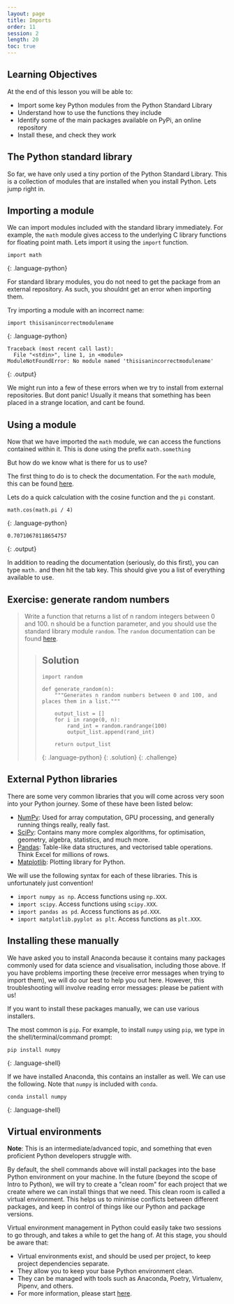 ```yaml
---
layout: page
title: Imports
order: 11
session: 2
length: 20
toc: true
---
```


## Learning Objectives

At the end of this lesson you will be able to:

- Import some key Python modules from the Python Standard Library
- Understand how to use the functions they include
- Identify some of the main packages available on PyPi, an online repository
- Install these, and check they work

## The Python standard library

So far, we have only used a tiny portion of the Python Standard Library. This is a collection of modules that are installed when you install Python. Lets jump right in.

## Importing a module

We can import modules included with the standard library immediately. For example, the `math` module gives access to the underlying C library functions for floating point math. Lets import it using the `import` function.

~~~
import math
~~~
{: .language-python}

For standard library modules, you do not need to get the package from an external repository. As such, you shouldnt get an error when importing them.

Try importing a module with an incorrect name:

~~~
import thisisanincorrectmodulename
~~~
{: .language-python}
~~~
Traceback (most recent call last):
  File "<stdin>", line 1, in <module>
ModuleNotFoundError: No module named 'thisisanincorrectmodulename'
~~~
{: .output}

We might run into a few of these errors when we try to install from external repositories. But dont panic! Usually it means that something has been placed in a strange location, and cant be found.

## Using a module

Now that we have imported the `math` module, we can access the functions contained within it. This is done using the prefix `math.something`

But how do we know what is there for us to use?

The first thing to do is to check the documentation. For the `math` module, this can be found [here](https://docs.python.org/3/library/math.html).

Lets do a quick calculation with the cosine function and the `pi` constant.

~~~
math.cos(math.pi / 4)
~~~
{: .language-python}
~~~
0.70710678118654757
~~~
{: .output}

In addition to reading the documentation (seriously, do this first), you can type `math.` and then hit the tab key. This should give you a list of everything available to use.

## Exercise: generate random numbers

> Write a function that returns a list of n random integers between 0 and 100.
> n should be a function parameter, and you should use the standard library module `random`. The `random` documentation can be found [here](https://docs.python.org/3/library/random.html).
>
> > ## Solution
> > ~~~
> > import random
> > 
> > def generate_random(n):
> >     """Generates n random numbers between 0 and 100, and places them in a list."""
> >     
> >     output_list = []
> >     for i in range(0, n):
> >         rand_int = random.randrange(100)
> >         output_list.append(rand_int)
> >         
> >     return output_list
> > ~~~
> > {: .language-python}
> {: .solution}
{: .challenge}

## External Python libraries

There are some very common libraries that you will come across very soon into your Python journey. Some of these have been listed below:

* [NumPy](https://numpy.org/): Used for array computation, GPU processing, and generally running things really, really fast.
* [SciPy](https://scipy.org/): Contains many more complex algorithms, for optimisation, geometry, algebra, statistics, and much more.
* [Pandas](https://pandas.pydata.org/): Table-like data structures, and vectorised table operations. Think Excel for millions of rows.
* [Matplotlib](https://matplotlib.org/): Plotting library for Python.

We will use the following syntax for each of these libraries. This is unfortunately just convention!

* `import numpy as np`. Access functions using `np.XXX`.
* `import scipy`. Access functions using `scipy.XXX`.
* `import pandas as pd`. Access functions as `pd.XXX`.
* `import matplotlib.pyplot as plt`. Access functions as `plt.XXX`.

## Installing these manually

We have asked you to install Anaconda because it contains many packages commonly used for data science and visualisation, including those above. If you have problems importing these (receive error messages when trying to import them), we will do our best to help you out here. However, this troubleshooting will involve reading error messages: please be patient with us!

If you want to install these packages manually, we can use various installers.

The most common is `pip`. For example, to install `numpy` using `pip`, we type in the shell/terminal/command prompt:

~~~
pip install numpy
~~~
{: .language-shell}

If we have installed Anaconda, this contains an installer as well. We can use the following. Note that `numpy` is included with `conda`.

~~~
conda install numpy
~~~
{: .language-shell}

## Virtual environments

**Note**: This is an intermediate/advanced topic, and something that even proficient Python developers struggle with.

By default, the shell commands above will install packages into the base Python environment on your machine. In the future (beyond the scope of Intro to Python), we will try to create a "clean room" for each project that we create where we can install things that we need. This clean room is called a virtual environment. This helps us to minimise conflicts between different packages, and keep in control of things like our Python and package versions.

Virtual environment management in Python could easily take two sessions to go through, and takes a while to get the hang of. At this stage, you should be aware that:

- Virtual environments exist, and should be used per project, to keep project dependencies separate.
- They allow you to keep your base Python environment clean.
- They can be managed with tools such as Anaconda, Poetry, Virtualenv, Pipenv, and others.
- For more information, please start [here](https://docs.python.org/3/tutorial/venv.html).
